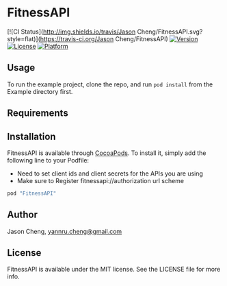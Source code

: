 # FitnessAPI

[![CI Status](http://img.shields.io/travis/Jason Cheng/FitnessAPI.svg?style=flat)](https://travis-ci.org/Jason Cheng/FitnessAPI)
[![Version](https://img.shields.io/cocoapods/v/FitnessAPI.svg?style=flat)](http://cocoapods.org/pods/FitnessAPI)
[![License](https://img.shields.io/cocoapods/l/FitnessAPI.svg?style=flat)](http://cocoapods.org/pods/FitnessAPI)
[![Platform](https://img.shields.io/cocoapods/p/FitnessAPI.svg?style=flat)](http://cocoapods.org/pods/FitnessAPI)

## Usage

To run the example project, clone the repo, and run `pod install` from the Example directory first.

## Requirements

## Installation

FitnessAPI is available through [CocoaPods](http://cocoapods.org). To install
it, simply add the following line to your Podfile:

* Need to set client ids and client secrets for the APIs you are using
* Make sure to Register fitnessapi://authorization url scheme

```ruby
pod "FitnessAPI"
```

## Author

Jason Cheng, yannru.cheng@gmail.com

## License

FitnessAPI is available under the MIT license. See the LICENSE file for more info.
